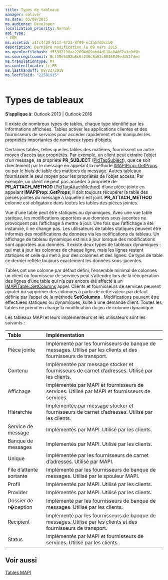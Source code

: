 ```yaml
---
title: Types de tableaux
manager: soliver
ms.date: 03/09/2015
ms.audience: Developer
localization_priority: Normal
api_type:
- COM
ms.assetid: a1fc4f20-511f-4721-8f09-ec2a5fd0ccb0
description: Dernière modification le 09 mars 2015
ms.openlocfilehash: f55902190aa22694d89abd4d118a04d62a3c0d5b
ms.sourcegitcommit: 0cf39e5382b8c6f236c8a63c6036849ed3527ded
ms.translationtype: MT
ms.contentlocale: fr-FR
ms.lasthandoff: 08/23/2018
ms.locfileid: "22581915"
---
```

# <a name="types-of-tables"></a>Types de tableaux

  
  
**S’applique à**: Outlook 2013 | Outlook 2016 
  
Il existe de nombreux types de tables, chaque type identifié par les informations affichées. Tables activer les applications clientes et des fournisseurs de services pour accéder rapidement et de manipuler les propriétés importantes de nombreux types d’objets. 
  
Certaines tables, telles que les tables des matières, fournissent un autre moyen d’accès aux propriétés. Par exemple, un client peut extraire l’objet d’un message, sa propriété **PR_SUBJECT** ([PidTagSubject](pidtagsubject-canonical-property.md)), que ce soit directement par le message en appelant la méthode [IMAPIProp::GetProps](imapiprop-getprops.md) ou par le biais de table des matières du message. Autres tableaux fournissent le seul moyen pour les propriétés de l’objet access. Par exemple, un client ne peut pas accéder à propriété de **PR_ATTACH_METHOD** ([PidTagAttachMethod](pidtagattachmethod-canonical-property.md)) d’une pièce jointe en appelant **IMAPIProp::GetProps**; Il doit toujours récupérer la table des pièces jointes du message à laquelle il est joint. **PR_ATTACH_METHOD** colonne est obligatoire dans toutes les tables des pièces jointes. 
  
Vue d’une table peut être statiques ou dynamiques. Avec une vue table statique, les modifications apportées aux données sous-jacentes ne provoquent pas l’affichage à mettre à jour. Une fois que l’affichage a été instancié, il ne change pas. Les utilisateurs de tables statiques peuvent être informés des modifications de données via les notifications du tableau. Un affichage de tableau dynamique est mis à jour lorsque des modifications sont apportées aux données. Il existe deux types de tableaux dynamiques : qui met à jour les colonnes de chaque ligne, mais les lignes restent statiques et celle qui met à jour des colonnes et des lignes. Ce type de table ce dernier reflète toujours exactement les données sous-jacentes.
  
Tables ont une colonne par défaut défini, l’ensemble minimal de colonnes un client ou fournisseur de services peut s’attendre lors de la récupération des lignes d’une table qui n’a pas encore été affecté à un [IMAPITable::SetColumns](imapitable-setcolumns.md) appel. Clients et fournisseurs de services peuvent ajouter ou supprimer des colonnes à partir de cette valeur par défaut définie par l’appel de la méthode **SetColumns** . Modifications peuvent être effectuées statiques ou dynamiques, suite à une demande client. Toutes les tables ne prend en charge la modification du jeu de colonne dynamique. 
  
Les tableaux MAPI et leurs implémenteurs et les utilisateurs sont les suivants :
  
|**Table**|**Implémentation**|
|:-----|:-----|
|Pièce jointe  <br/> |Implémenté par les fournisseurs de banque de messages. Utilisé par les clients et des fournisseurs de transport.  <br/> |
|Contenu  <br/> |Implémentée par message stocker et fournisseurs de carnet d’adresses. Utilisé par les clients.  <br/> |
|Affichage  <br/> |Implémentés par MAPI et fournisseurs de services. Utilisé par MAPI et fournisseurs de services.  <br/> |
|Hiérarchie  <br/> |Implémentée par message stocker et fournisseurs de carnet d’adresses. Utilisé par les clients.  <br/> |
|Service de message  <br/> |Implémentés par MAPI. Utilisé par les clients.  <br/> |
|Banque de messages  <br/> |Implémentés par MAPI. Utilisé par les clients.  <br/> |
|Unique  <br/> |Implémentée par les fournisseurs de carnet d’adresses. Utilisé par MAPI.  <br/> |
|File d’attente sortante  <br/> |Implémenté par les fournisseurs de banque de messages. Utilisé par le spouleur MAPI.  <br/> |
|Profil  <br/> |Implémentés par MAPI. Utilisé par les clients.  <br/> |
|Provider  <br/> |Implémentés par MAPI. Utilisé par les clients.  <br/> |
|Dossier de r�ception  <br/> |Implémenté par les fournisseurs de banque de messages. Utilisé par les clients.  <br/> |
|Recipient  <br/> |Implémenté par les fournisseurs de banque de messages. Utilisé par les clients et des fournisseurs de transport.  <br/> |
|Status  <br/> |Implémentés par MAPI et fournisseurs de services. Utilisé par les clients.  <br/> |
   
## <a name="see-also"></a>Voir aussi



[Tables MAPI](mapi-tables.md)

